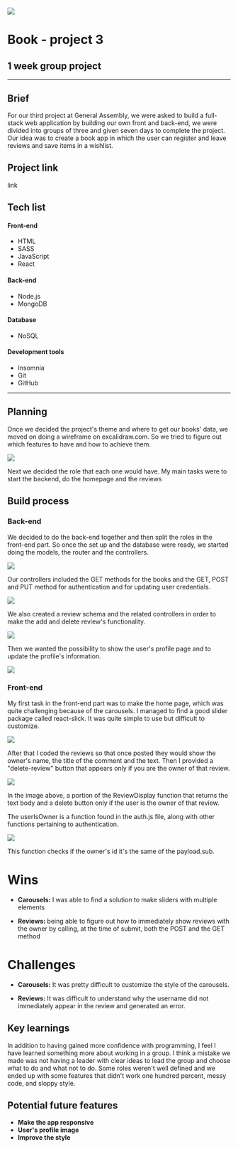 # ![](https://ga-dash.s3.amazonaws.com/production/assets/logo-9f88ae6c9c3871690e33280fcf557f33.png)
# Book - project 3
## 1 week group project
---
## Brief
For our third project at General Assembly, we were asked to build a full-stack web application by building our own front and back-end, we were divided into groups of three and given seven days to complete the project.
Our idea was to create a book app in which the user can register and leave reviews and save items in a wishlist.

## Project link
link

## Tech list
#### Front-end

* HTML
* SASS
* JavaScript
* React

#### Back-end
* Node.js
* MongoDB

#### Database
* NoSQL

#### Development tools
* Insomnia
* Git
* GitHub

---

## Planning
Once we decided the project's theme and where to get our books' data, we moved on doing a wireframe on excalidraw.com. 
So we tried to figure out which features to have and how to achieve them. 

<div>
<img src="readme-images/wireframe.png">
</div>

Next we decided the role that each one would have. 
My main tasks were to start the backend, do the homepage and the reviews 

## Build process
### Back-end

We decided to do the back-end together and then split the roles in the front-end part. 
So once the set up and the database were ready, we started doing the models, the router and the controllers.  

<div>
<img src="readme-images/backend1.png">
</div>

Our controllers included the GET methods for the books and the GET, POST and PUT method for authentication and for updating user credentials.

<div>
<img src="readme-images/controllers.png">
</div>

We also created a review schema and the related controllers in order to make the add and delete review's functionality. 

<div>
<img src="readme-images/controllers.png">
</div>

Then we wanted the possibility to show the user's profile page and to update the profile's information.

<div>
<img src="readme-images/reviews-back-end.png">
</div>

### Front-end
My first task in the front-end part was to make the home page, which was quite challenging because of the carousels. 
I managed to find a good slider package called react-slick. It was quite simple to use but difficult to customize. 

<div>
<img src="readme-images/home.png">
</div>

After that I coded the reviews so that once posted they would show the owner's name, the title of the comment and the text. Then I provided a "delete-review" button that appears only if you are the owner of that review. 

<div>
<img src="readme-images/reviews-front-end.png">
</div>

In the image above, a portion of the ReviewDisplay function that returns the text body and a delete button only if the user is the owner of that review.

The userIsOwner is a function found in the auth.js file, along with other functions pertaining to authentication. 

<div>
<img src="readme-images/user-is-owner.PNG">
</div>

This function checks if the owner's id it's the same of the payload.sub. 

# Wins 

- **Carousels:** I was able to find a solution to make sliders with multiple elements

- **Reviews:** being able to figure out how to immediately show reviews with the owner by calling, at the time of submit, both the POST and the GET method

# Challenges

- **Carousels:** It was pretty difficult to customize the style of the carousels. 

- **Reviews:** It was difficult to understand why the username did not immediately appear in the review and generated an error.

## Key learnings

In addition to having gained more confidence with programming, I feel I have learned something more about working in a group. I think a mistake we made was not having a leader with clear ideas to lead the group and choose what to do and what not to do. Some roles weren't well defined and we ended up with some features that didn't work one hundred percent, messy code, and sloppy style. 

## Potential future features
- **Make the app responsive**
- **User's profile image**
- **Improve the style**
